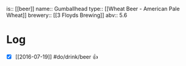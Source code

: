 is:: [[beer]]
name:: Gumballhead
type:: [[Wheat Beer - American Pale Wheat]]
brewery:: [[3 Floyds Brewing]]
abv:: 5.6

# Log
- [x] [[2016-07-19]] #do/drink/beer 👍
